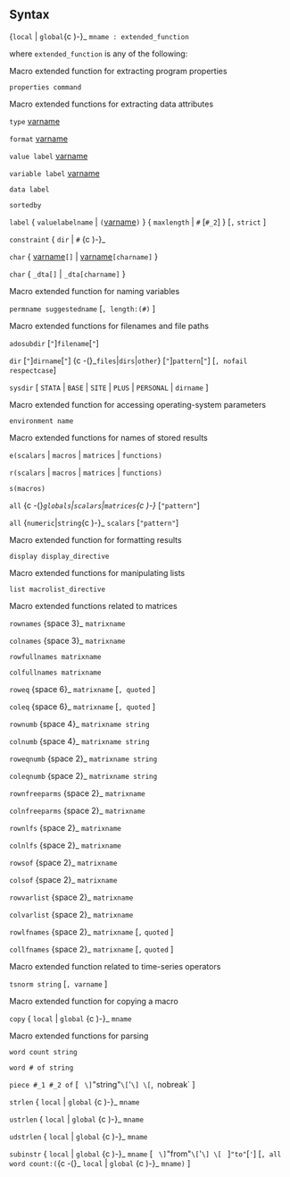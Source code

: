 ## Syntax

{`local` \| `global`<span options=")-">{c
)-}_ `mname : extended_function`

where `extended_function` is any of the following:

Macro extended function for extracting program properties

`properties command`

Macro extended functions for extracting data attributes

`type`
[varname](http://www.stata.com/help.cgi?varname)

`format`
[varname](http://www.stata.com/help.cgi?varname)

`value label`
[varname](http://www.stata.com/help.cgi?varname)

`variable label`
[varname](http://www.stata.com/help.cgi?varname)

`data label`

`sortedby`

`label` { `valuelabelname` \|
`(`[varname](http://www.stata.com/help.cgi?varname)`)`
} {
`maxlength` \| `#` \[`#_2`\] } \[`,`
`strict` \]

`constraint` { `dir` \| `#` <span
options=")-">{c )-}_

`char` {
[varname](http://www.stata.com/help.cgi?varname)`[]`
\|
[varname](http://www.stata.com/help.cgi?varname)`[charname]`
}

`char` { `_dta[]` \| `_dta[charname]`
}

Macro extended function for naming variables

`permname suggestedname` \[`, length:(#)` \]

Macro extended functions for filenames and file paths

`adosubdir` \[`"`\]`filename`\[`"`\]

`dir` \[`"`\]`dirname`\[`"`\] <span options="-(">{c
-(}_`files`\|`dirs`\|`other`}
\[`"`\]`pattern`\[`"`\] \[`, nofail respectcase`\]

`sysdir` \[ `STATA` \| `BASE` \| `SITE` \| `PLUS` \| `PERSONAL` \|
`dirname` \]

Macro extended function for accessing operating-system parameters

`environment name`

Macro extended functions for names of stored results

`e(scalars` \| `macros` \| `matrices` \| `functions)`

`r(scalars` \| `macros` \| `matrices` \| `functions)`

`s(macros)`

`all` <span options="-(">{c
-(}_`globals`\|`scalars`\|`matrices`<span options=")-">{c
)-}_ \[`"pattern"`\]

`all` {`numeric`\|`string`<span
options=")-">{c )-}_ `scalars` \[`"pattern"`\]

Macro extended function for formatting results

`display display_directive`

Macro extended functions for manipulating lists

`list macrolist_directive`

Macro extended functions related to matrices

`rownames` <span options="3">{space 3}_ `matrixname`

`colnames` <span options="3">{space 3}_ `matrixname`

`rowfullnames matrixname`

`colfullnames matrixname`

`roweq` <span options="6">{space 6}_ `matrixname` \[`, quoted`
\]

`coleq` <span options="6">{space 6}_ `matrixname` \[`, quoted`
\]

`rownumb` <span options="4">{space 4}_ `matrixname string`

`colnumb` <span options="4">{space 4}_ `matrixname string`

`roweqnumb` <span options="2">{space 2}_ `matrixname string`

`coleqnumb` <span options="2">{space 2}_ `matrixname string`

`rownfreeparms` <span options="2">{space 2}_ `matrixname`

`colnfreeparms` <span options="2">{space 2}_ `matrixname`

`rownlfs` <span options="2">{space 2}_ `matrixname`

`colnlfs` <span options="2">{space 2}_ `matrixname`

`rowsof` <span options="2">{space 2}_ `matrixname`

`colsof` <span options="2">{space 2}_ `matrixname`

`rowvarlist` <span options="2">{space 2}_ `matrixname`

`colvarlist` <span options="2">{space 2}_ `matrixname`

`rowlfnames` <span options="2">{space 2}_ `matrixname` \[`,`
`quoted` \]

`collfnames` <span options="2">{space 2}_ `matrixname` \[`,`
`quoted` \]

Macro extended function related to time-series operators

`tsnorm string` \[`, varname` \]

Macro extended function for copying a macro

`copy` { `local` \| `global` <span
options=")-">{c )-}_ `mname`

Macro extended functions for parsing

`word count string`

`word # of string`

`piece #_1 #_2 of` \[ ` \]`"string"`\[`'`\] \[`,`
`nobreak` \]

`strlen` { `local` \| `global` <span
options=")-">{c )-}_ `mname`

`ustrlen` { `local` \| `global` <span
options=")-">{c )-}_ `mname`

`udstrlen` { `local` \| `global` <span
options=")-">{c )-}_ `mname`

`subinstr` { `local` \| `global` <span
options=")-">{c )-}_ `mname` \[ ` \]`"from"`\[`'`\]
\[ ` \]`"to"`\[`'`\] \[`, all word count:(`<span
options="-(">{c -(}_ `local` \| `global` <span options=")-">{c
)-}_ `mname)` \]
